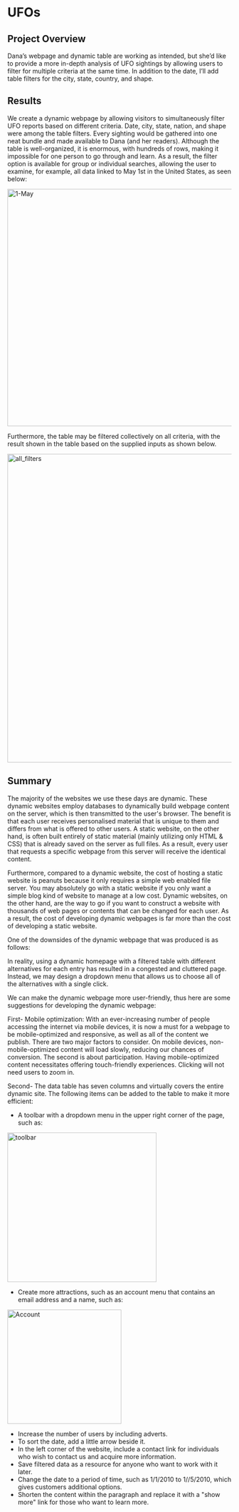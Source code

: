 # UFOs

## Project Overview
Dana’s webpage and dynamic table are working as intended, but she’d like to provide a more in-depth analysis of UFO sightings by allowing users to filter for multiple criteria at the same time. In addition to the date, I’ll add table filters for the city, state, country, and shape.

## Results
We create a dynamic webpage by allowing visitors to simultaneously filter UFO reports based on different criteria. Date, city, state, nation, and shape were among the table filters. Every sighting would be gathered into one neat bundle and made available to Dana (and her readers). Although the table is well-organized, it is enormous, with hundreds of rows, making it impossible for one person to go through and learn. As a result, the filter option is available for group or individual searches, allowing the user to examine, for example, all data linked to May 1st in the United States, as seen below:

<img width="532" alt="1-May" src="https://user-images.githubusercontent.com/91230277/150694390-bc989003-a88a-4144-9fc8-241502c2c696.PNG">

Furthermore, the table may be filtered collectively on all criteria, with the result shown in the table based on the supplied inputs as shown below.


<img width="692" alt="all_filters" src="https://user-images.githubusercontent.com/91230277/150694405-2628f2f3-3a5f-4df5-b85f-a4243cedc3dd.PNG">

## Summary
The majority of the websites we use these days are dynamic. These dynamic websites employ databases to dynamically build webpage content on the server, which is then transmitted to the user's browser. The benefit is that each user receives personalised material that is unique to them and differs from what is offered to other users. A static website, on the other hand, is often built entirely of static material (mainly utilizing only HTML & CSS) that is already saved on the server as full files. As a result, every user that requests a specific webpage from this server will receive the identical content. 

Furthermore, compared to a dynamic website, the cost of hosting a static website is peanuts because it only requires a simple web enabled file server.
You may absolutely go with a static website if you only want a simple blog kind of website to manage at a low cost. Dynamic websites, on the other hand, are the way to go if you want to construct a website with thousands of web pages or contents that can be changed for each user. As a result, the cost of developing dynamic webpages is far more than the cost of developing a static website.

One of the downsides of the dynamic webpage that was produced is as follows:

In reality, using a dynamic homepage with a filtered table with different alternatives for each entry has resulted in a congested and cluttered page. Instead, we may design a dropdown menu that allows us to choose all of the alternatives with a single click. 

We can make the dynamic webpage more user-friendly, thus here are some suggestions for developing the dynamic webpage:

First- Mobile optimization: With an ever-increasing number of people accessing the internet via mobile devices, it is now a must for a webpage to be mobile-optimized and responsive, as well as all of the content we publish. There are two major factors to consider. On mobile devices, non-mobile-optimized content will load slowly, reducing our chances of conversion. The second is about participation. Having mobile-optimized content necessitates offering touch-friendly experiences. Clicking will not need users to zoom in.

Second- The data table has seven columns and virtually covers the entire dynamic site. The following items can be added to the table to make it more efficient:

- A toolbar with a dropdown menu in the upper right corner of the page, such as:

<img width="335" alt="toolbar" src="https://user-images.githubusercontent.com/91230277/150694414-19bf311a-db50-49cb-b8df-521e21aabb9c.PNG">

   - Create more attractions, such as an account menu that contains an email address and a name, such as: 

<img width="256" alt="Account" src="https://user-images.githubusercontent.com/91230277/150694424-26d2a1ba-8410-4e8e-9318-b92744fbdfba.PNG">

   - Increase the number of users by including adverts.
   - To sort the date, add a little arrow beside it.
   - In the left corner of the website, include a contact link for individuals who wish to contact us and acquire more information.
   - Save filtered data as a resource for anyone who want to work with it later.
   - Change the date to a period of time, such as 1/1/2010 to 1//5/2010, which gives customers additional options.
   - Shorten the content within the paragraph and replace it with a "show more" link for those who want to learn more.
